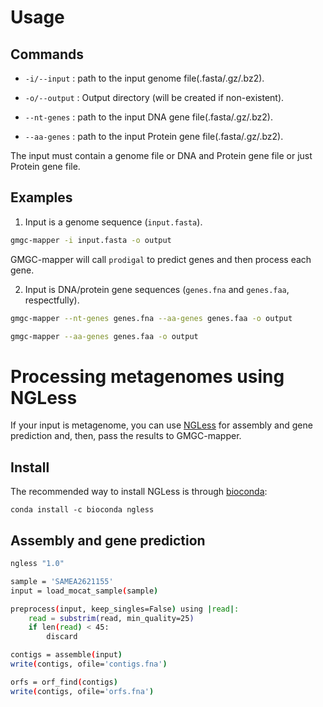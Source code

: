 # Usage

## Commands

* `-i/--input` : path to the input genome file(.fasta/.gz/.bz2).

* `-o/--output` : Output directory (will be created if non-existent).

* `--nt-genes` : path to the input DNA gene file(.fasta/.gz/.bz2).

* `--aa-genes` : path to the input Protein gene file(.fasta/.gz/.bz2).

The input must contain a genome file or DNA and Protein gene file or just Protein gene file.

## Examples

1. Input is a genome sequence (`input.fasta`).

```bash
gmgc-mapper -i input.fasta -o output
```

GMGC-mapper will call `prodigal` to predict genes and then process each gene.

2. Input is DNA/protein gene sequences (`genes.fna` and `genes.faa`,
   respectfully).

```bash
gmgc-mapper --nt-genes genes.fna --aa-genes genes.faa -o output
```
```bash
gmgc-mapper --aa-genes genes.faa -o output
```
# Processing metagenomes using NGLess

If your input is metagenome, you can use
[NGLess](https://github.com/ngless-toolkit/ngless) for assembly and gene
prediction and, then, pass the results to GMGC-mapper.


## Install

The recommended way to install NGLess is through [bioconda](http://bioconda.github.io/):

```
conda install -c bioconda ngless 
```

## Assembly and gene prediction

```bash
ngless "1.0"

sample = 'SAMEA2621155'
input = load_mocat_sample(sample)

preprocess(input, keep_singles=False) using |read|:
    read = substrim(read, min_quality=25)
    if len(read) < 45:
        discard

contigs = assemble(input)
write(contigs, ofile='contigs.fna')

orfs = orf_find(contigs)
write(contigs, ofile='orfs.fna')
```

